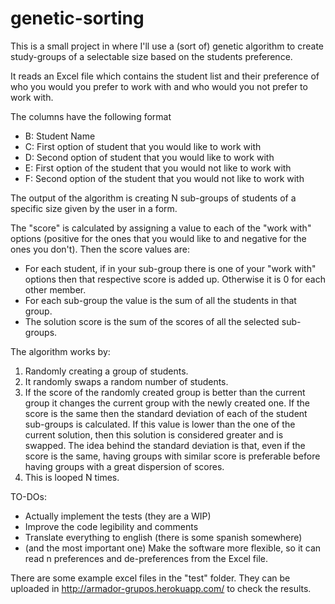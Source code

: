 # genetic-sorting
This is a small project in where I'll use a (sort of) genetic algorithm to create study-groups of a selectable size based on the students preference. 

It reads an Excel file which contains the student list and their preference of who you would you prefer to work with and who would you not prefer to work with.

The columns have the following format
- B: Student Name 
- C: First option of student that you would like to work with 
- D: Second option of student that you would like to work with 
- E: First option of the student that you would not like to work with
- F: Second option of the student that you would not like to work with

The output of the algorithm is creating N sub-groups of students of a specific size given by the user in a form.

The "score" is calculated by assigning a value to each of the "work with" options (positive for the ones that you would like to and negative for the ones you don't).
Then the score values are:
 - For each student, if in your sub-group there is one of your "work with" options then that respective score is added up. Otherwise it is 0 for each other member.
 - For each sub-group the value is the sum of all the students in that group.
 - The solution score is the sum of the scores of all the selected sub-groups.
 
 
The algorithm works by:
1) Randomly creating a group of students.
2) It randomly swaps a random number of students. 
3) If the score of the randomly created group is better than the current group it changes the current group with the newly created one. 
If the score is the same then the standard deviation of each of the student sub-groups is calculated. If this value is lower than the one of the current solution,
then this solution is considered greater and is swapped. The idea behind the standard deviation is that, even if the score is the same, having groups with similar 
score is preferable before having groups with a great dispersion of scores.
4) This is looped N times.

TO-DOs:
 * Actually implement the tests (they are a WIP)
 * Improve the code legibility and comments
 * Translate everything to english (there is some spanish somewhere)
 * (and the most important one) Make the software more flexible, so it can read n preferences and de-preferences
 from the Excel file.

There are some example excel files in the "test" folder. They can be uploaded in http://armador-grupos.herokuapp.com/ to check the results.